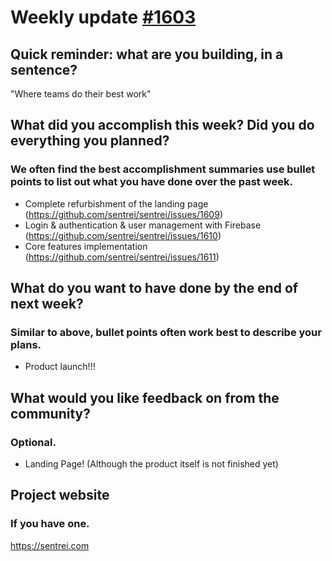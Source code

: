 # Weekly update [#1603](https://github.com/sentrei/sentrei/issues/1603)

## Quick reminder: what are you building, in a sentence?

"Where teams do their best work"

## What did you accomplish this week? Did you do everything you planned?

### We often find the best accomplishment summaries use bullet points to list out what you have done over the past week.

- Complete refurbishment of the landing page (https://github.com/sentrei/sentrei/issues/1609)
- Login & authentication & user management with Firebase (https://github.com/sentrei/sentrei/issues/1610)
- Core features implementation (https://github.com/sentrei/sentrei/issues/1611)

## What do you want to have done by the end of next week?

### Similar to above, bullet points often work best to describe your plans.

- Product launch!!!

## What would you like feedback on from the community?

### Optional.

- Landing Page! (Although the product itself is not finished yet)

## Project website

### If you have one.

https://sentrei.com
